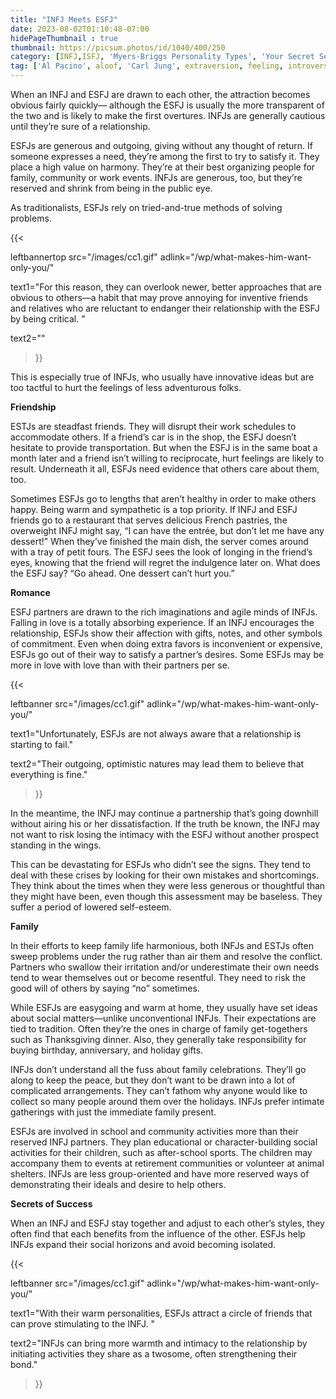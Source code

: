 ```yaml
---
title: "INFJ Meets ESFJ"
date: 2023-08-02T01:10:48-07:00
hidePageThumbnail : true 
thumbnail: https://picsum.photos/id/1040/400/250
category: [INFJ,ISFJ, 'Myers-Briggs Personality Types', 'Your Secret Self']
tag: ['Al Pacino', aloof, 'Carl Jung', extraversion, feeling, introversion, introvert, judging, MBTI, Myers-Briggs, perceiving, personality, personality type, psychology, relationships, thinking, 'Tiger Woods']
---
```



When an INFJ and ESFJ are drawn to each other, the attraction becomes obvious fairly quickly— although the ESFJ is usually the more transparent of the two and is likely to make the first overtures. INFJs are generally cautious until they’re sure of a relationship.

ESFJs are generous and outgoing, giving without any thought of return. If someone expresses a need, they’re among the first to try to satisfy it. They place a high value on harmony. They’re at their best organizing people for family, community or work events. INFJs are generous, too, but they’re reserved and shrink from being in the public eye.

As traditionalists, ESFJs rely on tried-and-true methods of solving problems. 

{{< 

leftbannertop src="/images/cc1.gif" adlink="/wp/what-makes-him-want-only-you/"  

text1="For this reason, they can overlook newer, better approaches that are obvious to others—a habit that may prove annoying for inventive friends and relatives who are reluctant to endanger their relationship with the ESFJ by being critical. " 

text2=""

>}}

This is especially true of INFJs, who usually have innovative ideas but are too tactful to hurt the feelings of less adventurous folks.

**Friendship**

ESTJs are steadfast friends. They will disrupt their work schedules to accommodate others. If a friend’s car is in the shop, the ESFJ doesn’t hesitate to provide transportation. But when the ESFJ is in the same boat a month later and a friend isn’t willing to reciprocate, hurt feelings are likely to result. Underneath it all, ESFJs need evidence that others care about them, too.

Sometimes ESFJs go to lengths that aren’t healthy in order to make others happy. Being warm and sympathetic is a top priority. If INFJ and ESFJ friends go to a restaurant that serves delicious French pastries, the overweight INFJ might say, “I can have the entrée, but don’t let me have any dessert!” When they’ve finished the main dish, the server comes around with a tray of petit fours. The ESFJ sees the look of longing in the friend’s eyes, knowing that the friend will regret the indulgence later on. What does the ESFJ say? “Go ahead. One dessert can’t hurt you.”

**Romance**

ESFJ partners are drawn to the rich imaginations and agile minds of INFJs. Falling in love is a totally absorbing experience. If an INFJ encourages the relationship, ESFJs show their affection with gifts, notes, and other symbols of commitment. Even when doing extra favors is inconvenient or expensive, ESFJs go out of their way to satisfy a partner’s desires. Some ESFJs may be more in love with love than with their partners per se.

{{< 

leftbanner src="/images/cc1.gif" adlink="/wp/what-makes-him-want-only-you/"  

text1="Unfortunately, ESFJs are not always aware that a relationship is starting to fail." 

text2="Their outgoing, optimistic natures may lead them to believe that everything is fine."

>}}

In the meantime, the INFJ may continue a partnership that’s going downhill without airing his or her dissatisfaction. If the truth be known, the INFJ may not want to risk losing the intimacy with the ESFJ without another prospect standing in the wings.

This can be devastating for ESFJs who didn’t see the signs. They tend to deal with these crises by looking for their own mistakes and shortcomings. They think about the times when they were less generous or thoughtful than they might have been, even though this assessment may be baseless. They suffer a period of lowered self-esteem.



**Family**

In their efforts to keep family life harmonious, both INFJs and ESTJs often sweep problems under the rug rather than air them and resolve the conflict. Partners who swallow their irritation and/or underestimate their own needs tend to wear themselves out or become resentful. They need to risk the good will of others by saying “no” sometimes.

While ESFJs are easygoing and warm at home, they usually have set ideas about social matters—unlike unconventional INFJs. Their expectations are tied to tradition. Often they’re the ones in charge of family get-togethers such as Thanksgiving dinner. Also, they generally take responsibility for buying birthday, anniversary, and holiday gifts.

INFJs don’t understand all the fuss about family celebrations. They’ll go along to keep the peace, but they don’t want to be drawn into a lot of complicated arrangements. They can’t fathom why anyone would like to collect so many people around them over the holidays. INFJs prefer intimate gatherings with just the immediate family present.

ESFJs are involved in school and community activities more than their reserved INFJ partners. They plan educational or character-building social activities for their children, such as after-school sports. The children may accompany them to events at retirement communities or volunteer at animal shelters. INFJs are less group-oriented and have more reserved ways of demonstrating their ideals and desire to help others.


**Secrets of Success**

When an INFJ and ESFJ stay together and adjust to each other’s styles, they often find that each benefits from the influence of the other. ESFJs help INFJs expand their social horizons and avoid becoming isolated. 

{{< 

leftbanner src="/images/cc1.gif" adlink="/wp/what-makes-him-want-only-you/"  

text1="With their warm personalities, ESFJs attract a circle of friends that can prove stimulating to the INFJ. " 

text2="INFJs can bring more warmth and intimacy to the relationship by initiating activities they share as a twosome, often strengthening their bond."

>}}
